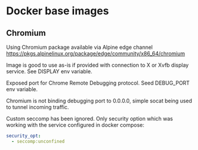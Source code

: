 # Docker base images

## Chromium

Using Chromium package available via Alpine edge channel
https://pkgs.alpinelinux.org/package/edge/community/x86_64/chromium

Image is good to use as-is if provided with connection to X or Xvfb display service.
See DISPLAY env variable.

Exposed port for Chrome Remote Debugging protocol. Seed DEBUG_PORT env variable.

Chromium is not binding debugging port to 0.0.0.0,
simple socat being used to tunnel incoming traffic.

Custom seccomp has been ignored.
Only security option which was working with the service configured in docker compose:

```yaml
security_opt:
  - seccomp:unconfined
```
